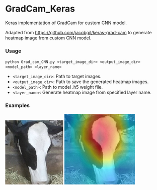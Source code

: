 # GradCam_Keras
Keras implementation of GradCam for custom CNN model.

Adapted from https://github.com/jacobgil/keras-grad-cam to generate heatmap image from custom CNN model.


<h3> Usage </h3>

```
python Grad_cam_CNN.py <target_image_dir> <output_image_dir> <model_path> <layer_name>
```

- ```<target_image_dir>```: Path to target images.
- ```<output_image_dir>```: Path to save the generated heatmap images.
- ```<model_path>```: Path to model .h5 weight file.
- ```<layer_name>```: Generate heatmap image from specified layer name.

<h3> Examples </h3>

![Input image](/examples/1.jpg)   ![Output image](/examples/1.jpg_conv_pw_13_relu_gradcam.jpg) 
